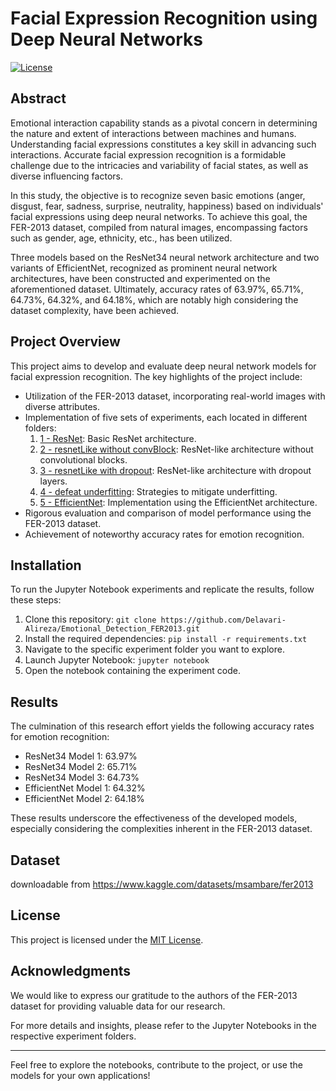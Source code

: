 # Facial Expression Recognition using Deep Neural Networks

[![License](https://img.shields.io/badge/License-MIT-blue.svg)](https://opensource.org/licenses/MIT)

## Abstract

Emotional interaction capability stands as a pivotal concern in determining the nature and extent of interactions between machines and humans. Understanding facial expressions constitutes a key skill in advancing such interactions. Accurate facial expression recognition is a formidable challenge due to the intricacies and variability of facial states, as well as diverse influencing factors.

In this study, the objective is to recognize seven basic emotions (anger, disgust, fear, sadness, surprise, neutrality, happiness) based on individuals' facial expressions using deep neural networks. To achieve this goal, the FER-2013 dataset, compiled from natural images, encompassing factors such as gender, age, ethnicity, etc., has been utilized.

Three models based on the ResNet34 neural network architecture and two variants of EfficientNet, recognized as prominent neural network architectures, have been constructed and experimented on the aforementioned dataset. Ultimately, accuracy rates of 63.97%, 65.71%, 64.73%, 64.32%, and 64.18%, which are notably high considering the dataset complexity, have been achieved.
## Project Overview

This project aims to develop and evaluate deep neural network models for facial expression recognition. The key highlights of the project include:

- Utilization of the FER-2013 dataset, incorporating real-world images with diverse attributes.
- Implementation of five sets of experiments, each located in different folders:
  1. [1 - ResNet](1%20-%20Resnet): Basic ResNet architecture.
  2. [2 - resnetLike without convBlock](2%20-%20resnetLike%20without%20convBlock): ResNet-like architecture without convolutional blocks.
  3. [3 - resnetLike with dropout](3%20-%20resnetLike%20with%20dropout): ResNet-like architecture with dropout layers.
  4. [4 - defeat underfitting](4%20-%20%20defeat%20underfitting): Strategies to mitigate underfitting.
  5. [5 - EfficientNet](5-%20efficientNet): Implementation using the EfficientNet architecture.
- Rigorous evaluation and comparison of model performance using the FER-2013 dataset.
- Achievement of noteworthy accuracy rates for emotion recognition.

## Installation

To run the Jupyter Notebook experiments and replicate the results, follow these steps:

1. Clone this repository: `git clone https://github.com/Delavari-Alireza/Emotional_Detection_FER2013.git`
2. Install the required dependencies: `pip install -r requirements.txt`
3. Navigate to the specific experiment folder you want to explore.
4. Launch Jupyter Notebook: `jupyter notebook`
5. Open the notebook containing the experiment code.

## Results

The culmination of this research effort yields the following accuracy rates for emotion recognition:

- ResNet34 Model 1: 63.97%
- ResNet34 Model 2: 65.71%
- ResNet34 Model 3: 64.73%
- EfficientNet Model 1: 64.32%
- EfficientNet Model 2: 64.18%

These results underscore the effectiveness of the developed models, especially considering the complexities inherent in the FER-2013 dataset.

## Dataset
downloadable from https://www.kaggle.com/datasets/msambare/fer2013

## License

This project is licensed under the [MIT License](LICENSE).

## Acknowledgments

We would like to express our gratitude to the authors of the FER-2013 dataset for providing valuable data for our research.

For more details and insights, please refer to the Jupyter Notebooks in the respective experiment folders.

---

Feel free to explore the notebooks, contribute to the project, or use the models for your own applications!
